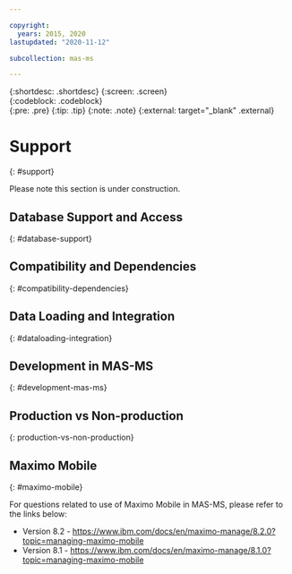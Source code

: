 ```yaml
---

copyright:
  years: 2015, 2020
lastupdated: "2020-11-12"

subcollection: mas-ms

---
```


{:shortdesc: .shortdesc}
{:screen: .screen}  
{:codeblock: .codeblock}  
{:pre: .pre}
{:tip: .tip}
{:note: .note}
{:external: target="_blank" .external}

# Support
{: #support}

Please note this section is under construction.

## Database Support and Access
{: #database-support}

## Compatibility and Dependencies
{: #compatibility-dependencies}

## Data Loading and Integration
{: #dataloading-integration}

## Development in MAS-MS
{: #development-mas-ms}

## Production vs Non-production
{: production-vs-non-production}

## Maximo Mobile
{: #maximo-mobile}

For questions related to use of Maximo Mobile in MAS-MS, please refer to the links below:

* Version 8.2 - https://www.ibm.com/docs/en/maximo-manage/8.2.0?topic=managing-maximo-mobile
* Version 8.1 - https://www.ibm.com/docs/en/maximo-manage/8.1.0?topic=managing-maximo-mobile
